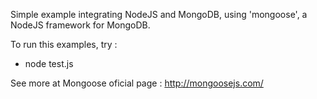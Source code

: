 Simple example integrating NodeJS and MongoDB, using 'mongoose', a NodeJS framework for MongoDB.

To run this examples, try :

* node test.js

See more at Mongoose oficial page : http://mongoosejs.com/
